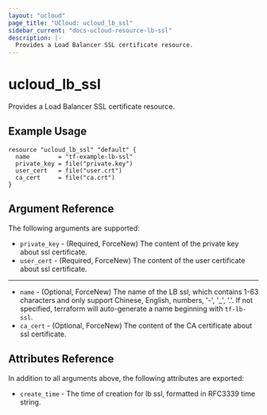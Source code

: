```yaml
---
layout: "ucloud"
page_title: "UCloud: ucloud_lb_ssl"
sidebar_current: "docs-ucloud-resource-lb-ssl"
description: |-
  Provides a Load Balancer SSL certificate resource.
---
```


# ucloud_lb_ssl

Provides a Load Balancer SSL certificate resource.

## Example Usage

```hcl
resource "ucloud_lb_ssl" "default" {
  name        = "tf-example-lb-ssl"
  private_key = file("private.key")
  user_cert   = file("user.crt")
  ca_cert     = file("ca.crt")
}
```

## Argument Reference

The following arguments are supported:

* `private_key` - (Required, ForceNew)  The content of the private key about ssl certificate.
* `user_cert` - (Required, ForceNew)  The content of the user certificate about ssl certificate.

- - -

* `name` - (Optional, ForceNew) The name of the LB ssl, which contains 1-63 characters and only support Chinese, English, numbers, '-', '_', '.'. If not specified, terraform will auto-generate a name beginning with `tf-lb-ssl`.
* `ca_cert` - (Optional, ForceNew) The content of the CA certificate about ssl certificate.

## Attributes Reference

In addition to all arguments above, the following attributes are exported:

* `create_time` - The time of creation for lb ssl, formatted in RFC3339 time string.